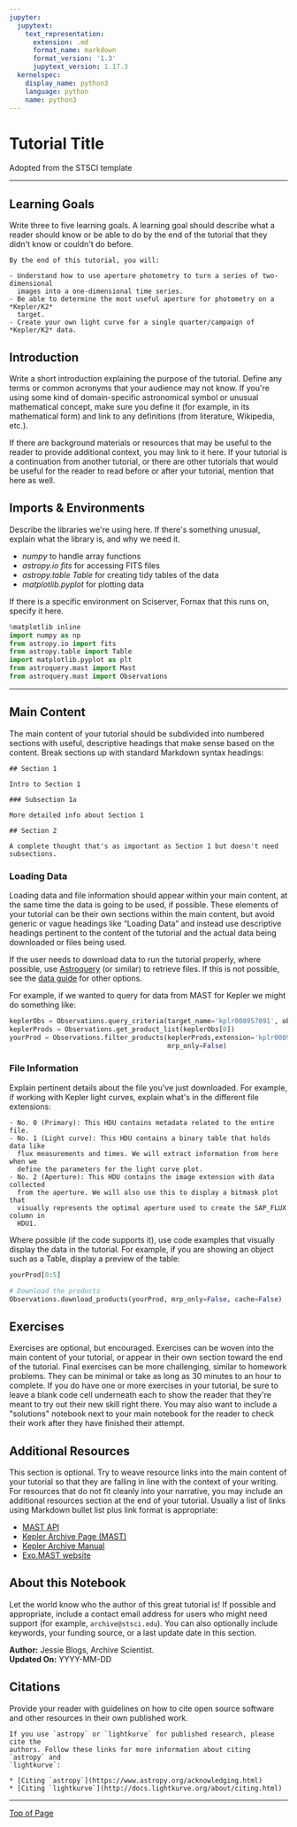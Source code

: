 ```yaml
---
jupyter:
  jupytext:
    text_representation:
      extension: .md
      format_name: markdown
      format_version: '1.3'
      jupytext_version: 1.17.3
  kernelspec:
    display_name: python3
    language: python
    name: python3
---
```


# Tutorial Title
Adopted from the STSCI template

<!-- #region slideshow={"slide_type": "skip"} -->
***
<!-- #endregion -->

## Learning Goals
Write three to five learning goals. A learning goal should describe what a reader should know or be able to do by the end of the tutorial that they didn't know or couldn't do before.

```
By the end of this tutorial, you will:

- Understand how to use aperture photometry to turn a series of two-dimensional
  images into a one-dimensional time series.
- Be able to determine the most useful aperture for photometry on a *Kepler/K2*
  target.
- Create your own light curve for a single quarter/campaign of *Kepler/K2* data.

```

<!-- #region slideshow={"slide_type": "slide"} -->
## Introduction
Write a short introduction explaining the purpose of the tutorial. Define any terms or common acronyms that your audience may not know. If you're using some kind of domain-specific astronomical symbol or unusual mathematical concept, make sure you define it (for example, in its mathematical form) and link to any definitions (from literature, Wikipedia, etc.).

If there are background materials or resources that may be useful to the reader to provide additional context, you may link to it here. If your tutorial is a continuation from another tutorial, or there are other tutorials that would be useful for the reader to read before or after your tutorial, mention that here as well.
<!-- #endregion -->

<!-- #region slideshow={"slide_type": "slide"} -->
## Imports & Environments
Describe the libraries we're using here. If there's something unusual, explain what the library is, and why we need it.
- *numpy* to handle array functions
- *astropy.io fits* for accessing FITS files
- *astropy.table Table* for creating tidy tables of the data
- *matplotlib.pyplot* for plotting data

If there is a specific environment on Sciserver, Fornax that this runs on, specify it here.

<!-- #endregion -->

```python slideshow={"slide_type": "fragment"}
%matplotlib inline
import numpy as np
from astropy.io import fits
from astropy.table import Table
import matplotlib.pyplot as plt
from astroquery.mast import Mast
from astroquery.mast import Observations
```

***


## Main Content

The main content of your tutorial should be subdivided into numbered sections with useful, descriptive headings that make sense based on the content. Break sections up with standard Markdown syntax headings:

```
## Section 1

Intro to Section 1

### Subsection 1a

More detailed info about Section 1

## Section 2

A complete thought that's as important as Section 1 but doesn't need subsections.

```

<!-- #region slideshow={"slide_type": "slide"} -->
### Loading Data

Loading data and file information should appear within your main content, at the same time the data is going to be used, if possible. These elements of your tutorial can be their own sections within the main content, but avoid generic or vague headings like “Loading Data” and instead use descriptive headings pertinent to the content of the tutorial and the actual data being downloaded or files being used.

If the user needs to download data to run the tutorial properly, where possible, use [Astroquery](https://astroquery.readthedocs.io/en/latest/) (or similar) to retrieve files. If this is not possible, see the [data guide](https://github.com/spacetelescope/style-guides/blob/master/guides/where-to-put-your-data.md) for other options.
<!-- #endregion -->

<!-- #region slideshow={"slide_type": "slide"} -->
For example, if we wanted to query for data from MAST for Kepler we might do something like:
<!-- #endregion -->

```python slideshow={"slide_type": "fragment"}
keplerObs = Observations.query_criteria(target_name='kplr008957091', obs_collection='Kepler')
keplerProds = Observations.get_product_list(keplerObs[0])
yourProd = Observations.filter_products(keplerProds,extension='kplr008957091-2012277125453_lpd-targ.fits.gz',
                                        mrp_only=False)

```

### File Information

Explain pertinent details about the file you've just downloaded. For example, if working with Kepler light curves, explain what's in the different file extensions:

```
- No. 0 (Primary): This HDU contains metadata related to the entire file.
- No. 1 (Light curve): This HDU contains a binary table that holds data like
  flux measurements and times. We will extract information from here when we
  define the parameters for the light curve plot.
- No. 2 (Aperture): This HDU contains the image extension with data collected
  from the aperture. We will also use this to display a bitmask plot that
  visually represents the optimal aperture used to create the SAP_FLUX column in
  HDU1.

```


Where possible (if the code supports it), use code examples that visually display the data in the tutorial. For example, if you are showing an object such as a Table, display a preview of the table:

```python
yourProd[0:5]
```

```python
# Download the products
Observations.download_products(yourProd, mrp_only=False, cache=False)
```

## Exercises
Exercises are optional, but encouraged. Exercises can be woven into the main content of your tutorial, or appear in their own section toward the end of the tutorial. Final exercises can be more challenging, similar to homework problems. They can be minimal or take as long as 30 minutes to an hour to complete. If you do have one or more exercises in your tutorial, be sure to leave a blank code cell underneath each to show the reader that they're meant to try out their new skill right there. You may also want to include a "solutions" notebook next to your main notebook for the reader to check their work after they have finished their attempt.


## Additional Resources

This section is optional. Try to weave resource links into the main content of your tutorial so that they are falling in line with the context of your writing. For resources that do not fit cleanly into your narrative, you may include an additional resources section at the end of your tutorial. Usually a list of links using Markdown bullet list plus link format is appropriate:

- [MAST API](https://mast.stsci.edu/api/v0/index.html)
- [Kepler Archive Page (MAST)](https://archive.stsci.edu/kepler/)
- [Kepler Archive Manual](https://archive.stsci.edu/kepler/manuals/archive_manual.pdf)
- [Exo.MAST website](https://exo.mast.stsci.edu/)

<!-- #region slideshow={"slide_type": "slide"} -->
## About this Notebook
Let the world know who the author of this great tutorial is! If possible and appropriate, include a contact email address for users who might need support (for example, `archive@stsci.edu`). You can also optionally include keywords, your funding source, or a last update date in this section.

**Author:** Jessie Blogs, Archive Scientist.  
**Updated On:** YYYY-MM-DD
<!-- #endregion -->

## Citations
Provide your reader with guidelines on how to cite open source software and other resources in their own published work.

```
If you use `astropy` or `lightkurve` for published research, please cite the
authors. Follow these links for more information about citing `astropy` and
`lightkurve`:

* [Citing `astropy`](https://www.astropy.org/acknowledging.html)
* [Citing `lightkurve`](http://docs.lightkurve.org/about/citing.html)

```


***


[Top of Page](#top)
